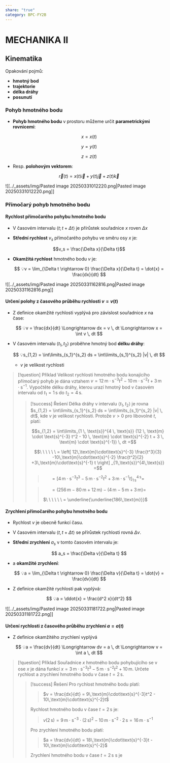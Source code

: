 ```yaml
---
share: "true"
category: BPC-FY2B
---
```


# MECHANIKA II

## Kinematika

Opakování pojmů:
- **hmotný bod**
- **trajektorie**
- **délka dráhy**
- **posunutí**

### Pohyb hmotného bodu

- **Pohyb hmotného bodu** v prostoru můžeme určit **parametrickými rovnicemi**:

	$$x = x(t)$$
	
	$$y = y(t)$$
	
	$$z = z(t)$$

- Resp. **polohovým vektorem**:

	$$\vec{r}(t) = x(t) \vec{i} + y(t) \vec{j} + z(t) \vec{k}$$

![[../_assets/img/Pasted image 20250331012220.png|Pasted image 20250331012220.png]]

### Přímočarý pohyb hmotného bodu

#### Rychlost přímočarého pohybu hmotného bodu

- V časovém intervalu $\langle t; t + \Delta t \rangle$ je přírůstek souřadnice $x$ roven $\Delta x$
- **Střední rychlost** $v_s$ přímočarého pohybu ve směru osy $x$ je:

	$$v_s = \frac{\Delta x}{\Delta t}$$

- **Okamžitá rychlost** hmotného bodu $v$ je:

	$$
	💡v = \lim_{\Delta t \rightarrow 0} \frac{\Delta x}{\Delta t} = \dot{x} = \frac{dx}{dt}
	$$

![[../_assets/img/Pasted image 20250331162816.png|Pasted image 20250331162816.png]]

#### Určení polohy z časového průběhu rychlosti $v = v(t)$

- Z definice okamžité rychlosti vyplývá pro závislost souřadnice $x$ na čase:

	$$
	💡v = \frac{dx}{dt} \Longrightarrow dx = v \, dt \Longrightarrow x = \int v \, dt
	$$

- V časovém intervalu $\langle t_1, \, t_2 \rangle$ proběhne hmotný bod **délku dráhy**:

	$$
	💡s_{1,2} = \int\limits_{s_1}^{s_2} ds =  \int\limits_{s_1}^{s_2} |v| \, dt
	$$

	- $v$ je velikost rychlosti

> [!question] Příklad
> Velikost rychlosti hmotného bodu konajícího přímočarý pohyb je dána vztahem $v = 12 \, \text{m} \cdot \text{s}^{-3} t^2 - 10 \, \text{m}  \cdot \text{s}^{-2} t + 3 \, \text{m} \cdot \text{s}^{-1}$. Vypočtěte délku dráhy, kterou urazí hmotný bod v časovém intervalu od $t_1 = 1 \, \text{s}$ do $t_2 = 4 \, \text{s}$.
>> [!success] Řešení
> > Délka dráhy v intervalu $\langle t_1, \, t_2 \rangle$ je rovna $s_{1,2} = \int\limits_{s_1}^{s_2} ds =  \int\limits_{s_1}^{s_2} |v| \, dt$, kde $v$ je velikost rychlosti.
> > Protože $v > 0$ pro libovolné $t$, platí:
> > 
> > $$s_{1,2} = \int\limits_{1 \, \text{s}}^{4 \, \text{s}} (12 \, \text{m} \cdot \text{s}^{-3} t^2 - 10 \, \text{m}  \cdot \text{s}^{-2} t + 3 \, \text{m} \cdot \text{s}^{-1}) \, dt =$$
> > 
> > $$\ \ \ \ \ \ = \left[ 12\,\text{m}\cdot\text{s}^{-3} \frac{t^3}{3} -10\,\text{m}\cdot\text{s}^{-2} \frac{t^2}{2} +3\,\text{m}\cdot\text{s}^{-1} t \right] _{1\,\text{s}}^{4\,\text{s}} =$$
> > 
> > > $\ \ \ \ \ \ = \left[ 4\,\text{m}\cdot\text{s}^{-3} t^3 -5\,\text{m}\cdot\text{s}^{-2} t^2 +3\,\text{m}\cdot\text{s}^{-1} t \right] _{1\,\text{s}}^{4\,\text{s}} =$
> > 
> >  > $\ \ \ \ \ \ = (256\,\text{m} - 80\,\text{m} + 12\,\text{m}) - (4\,\text{m} - 5\,\text{m} + 3\,\text{m}) =$
> >  > 
> > > $\ \ \ \ \ \ = \underline{\underline{186\,\text{m}}}$

#### Zrychlení přímočarého pohybu hmotného bodu

- Rychlost $v$ je obecně funkcí času.
- V časovém intervalu $\langle t,\, t + \Delta t \rangle$ se přírůstek rychlosti rovná $\Delta v$.
- **Střední zrychlení** $a_s$ v tomto časovém intervalu je:

	$$
	a_s = \frac{\Delta v}{\Delta t}
	$$

- a **okamžité zrychlení**:

	$$
	💡a = \lim_{\Delta t \rightarrow 0} \frac{\Delta v}{\Delta t} = \dot{v} = \frac{dv}{dt}
	$$

- Z definice okamžité rychlosti pak vyplývá:

	$$
	💡a = \ddot{x} = \frac{d^2 x}{dt^2}
	$$

![[../_assets/img/Pasted image 20250331181722.png|Pasted image 20250331181722.png]]

#### Určení rychlosti z časového průběhu zrychlení $a = a(t)$

- Z definice okamžitého zrychlení vyplývá

	$$
	💡a = \frac{dv}{dt} \Longrightarrow dv = a \, dt \Longrightarrow v = \int a \, dt
	$$

> [!question] Příklad
> Souřadnice $x$ hmotného bodu pohybujícího se v ose $x$ je dána funkcí $x = 3\,\text{m}\cdot\text{s}^{-3}t^3 - 5\,\text{m}\cdot\text{s}^{-2}t^2 + 10\,\text{m}$. Určete rychlost a zrychlení hmotného bodu v čase $t = 2\,\text{s}$.
> > [!success] Řešení
> > Pro rychlost hmotného bodu platí:
> >
> > > $v = \frac{dx}{dt} = 9\,\text{m}\cdot\text{s}^{-3}t^2 - 10\,\text{m}\cdot\text{s}^{-2}t$
> >
> > Rychlost hmotného bodu v čase $t = 2\,\text{s}$ je:
> >
> > > $v(2\,\text{s}) = 9\,\text{m}\cdot\text{s}^{-3}\cdot(2\,\text{s})^2 - 10\,\text{m}\cdot\text{s}^{-2}\cdot2\,\text{s} = 16\,\text{m}\cdot\text{s}^{-1}$ 
> >
> > Pro zrychlení hmotného bodu platí:
> >
> > > $a = \frac{dv}{dt} = 18\,\text{m}\cdot\text{s}^{-3}t - 10\,\text{m}\cdot\text{s}^{-2}$
> >
> > Zrychlení hmotného bodu v čase $t = 2\,\text{s}$ s je